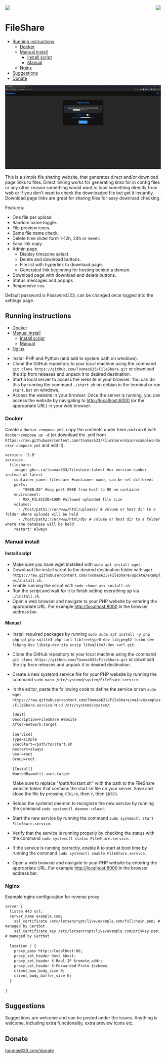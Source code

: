 <img align="right" src="https://sonarcloud.io/api/project_badges/quality_gate?project=Toomas633_FileShare">
<img align="left" src="https://github.com/Toomas633/FileShare/actions/workflows/docker.yml/badge.svg">
<br>

# FileShare

- [Running instructions](#running-instructions)
  - [Docker](#docker)
  - [Manual install](#manual-install)
    - [Install script](#install-script)
    - [Manual](#manual)
  - [Nginx](#nginx)
- [Suggestions](#suggestions)
- [Donate](#donate)

![Preview](https://raw.githubusercontent.com/Toomas633/FileShare/main/.github/preview/preview.gif)

This is a simple file sharing website, that generates direct and/or download page links to files. Direct linking works for generating links for in config files or any other reason something would want to load something directly from web or if you don't want to check the downloaded file but get it instantly. Download page links are great for sharing files for easy download checking.

Features:

* One file per upload
* Random name toggle.
* File preview icons.
* Same file name check.
* Delete time slider form  1-12h, 24h or never.
* Easy link copy.
* Admin page.
  * Display timezone select.
  * Delete and download buttons.
  * File list with hyperlink to download page.
  * Generated link beginning for hosting behind a domain.
* Download page with download and delete buttons.
* Status messages and popups
* Responsive css

Default password is Password.123, can be changed once logged into the settings page.

## Running instructions

- [Docker](#docker)
- [Manual install](#manual-install)
  - [Install script](#install-script)
  - [Manual](#manual)
- [Nginx](#nginx)

* Install PHP and Python (and add to system path on windows).
* Clone the GitHub repository to your local machine using the command `git clone https://github.com/Toomas633/FileShare.git` or download the zip from releases and unpack it to desired destination.
* Start a local server to access the website in your browser. You can do this by running the command `./start.sh` on debian in the terminal or run `start.bat` on windows.
* Access the website in your browser. Once the server is running, you can access the website by navigating to [http://localhost:8000](http://localhost:8000) (or the appropriate URL) in your web browser.

### Docker

Create a `docker-compose.yml`, copy the contents under here and run it with `docker-compose up -d` (or download the .yml from `https://raw.githubusercontent.com/Toomas633/FileShare/main/examples/docker-compose.yml` and edit it).

```
version: '3.9'
services:
  fileshare:
    image: ghcr.io/toomas633/fileshare:latest #or version number instead of latest
    container_name: fileshare #container name, can be set different
    ports:
      - "8080:80" #map port 8080 from host to 80 on container
    environment:
      - MAX_FILESIZE=100M #allowed uploaded file size
    volumes:
      - /host/path1:/var/www/html/uploads/ # volume or host dir to a folder where uploads will be held
      - /host/path2:/var/www/html/db/ # volume or host dir to a folder where the database will be held 
    restart: always
```

### Manual install

#### Install script

* Make sure you have wget installed with `sudo apt install wget`.
* Download the install script to the desired destination folder with `wget https://raw.githubusercontent.com/Toomas633/FileShare/update/examples/install.sh`.
* Enable running the script with `sudo chmod a+x install.sh`.
* Run the script and wait for it to finish setting everything up via `./install.sh`.
* Open a web browser and navigate to your PHP website by entering the appropriate URL. For example [http://localhost:8000](http://localhost:8000) in the browser address bar.

#### Manual

* Install required packages by running `sudo sudo apt install -y php php-gd php-sqlite3 php-curl libfreetype6-dev libjpeg62-turbo-dev libpng-dev libzip-dev zip unzip libsqlite3-dev curl git`.
* Clone the GitHub repository to your local machine using the command `git clone https://github.com/Toomas633/FileShare.git` or download the zip from releases and unpack it to desired destination.
* Create a new systemd service file for your PHP website by running the command `sudo nano /etc/systemd/system/FileShare.service`.
* In the editor, paste the following code to define the service or run `sudo wget https://raw.githubusercontent.com/Toomas633/FileShare/main/examples/FileShare.service` in `cd /etc/systemd/system/`:

  ```
  [Unit]
  Description=FileShare Website
  After=network.target

  [Service]
  Type=simple
  ExecStart=/path/to/start.sh
  Restart=always
  User=root
  Group=root

  [Install]
  WantedBy=multi-user.target
  ```

  Make sure to replace "/path/to/start.sh" with the path to the FileShare website folder that contains the start.sh file on your server.
  Save and close the file by pressing `CTRL+X`, then `Y`, then `ENTER`.
* Reload the systemd daemon to recognize the new service by running the command `sudo systemctl daemon-reload`.
* Start the new service by running the command `sudo systemctl start FileShare.service`.
* Verify that the service is running properly by checking the status with the command `sudo systemctl status FileShare.service`.
* If the service is running correctly, enable it to start at boot time by running the command `sudo systemctl enable FileShare.service`.
* Open a web browser and navigate to your PHP website by entering the appropriate URL. For example [http://localhost:8000](http://localhost:8000) in the browser address bar.

### Nginx

Example nginx configuration for reverse proxy

```
server {
  listen 443 ssl;
  server_name example.com;
    ssl_certificate /etc/letsencrypt/live/example.com/fullchain.pem; # managed by Certbot
    ssl_certificate_key /etc/letsencrypt/live/example.com/privkey.pem; # managed by Certbot

  location / {
    proxy_pass http://localhost:80;
    proxy_set_header Host $host;
    proxy_set_header X-Real-IP $remote_addr;
    proxy_set_header X-Forwarded-Proto $scheme;
    client_max_body_size 0;
    client_body_buffer_size 0;
  }

}

```

## Suggestions

Suggestions are welcome and can be posted under the issues. Anything is welcome, including extra functionality, extra preview icons etc.

## Donate

[toomas633.com/donate](https://toomas633.com/donate/)
